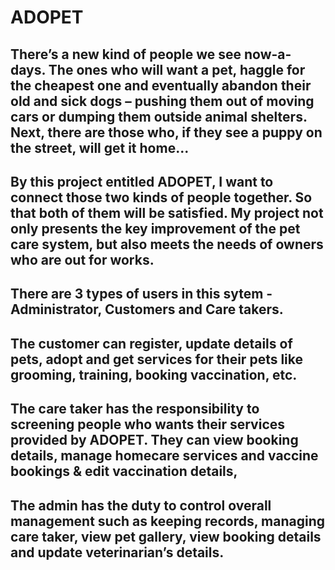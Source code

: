 # ADOPET
## There’s a new kind of people we see now-a-days. The ones who will want a pet, haggle for the cheapest one and eventually abandon their old and sick dogs – pushing them out of moving cars or dumping them outside animal shelters. Next, there are those who, if they see a puppy on the street, will get it home... 
## By this project entitled ADOPET, I want to connect those two kinds of people together. So that both of them will be satisfied. My project not only presents the key improvement of the pet care system, but also meets the needs of owners who are out for works. 
## There are 3 types of users in this sytem - Administrator, Customers and Care takers. 
## The customer can register, update details of pets, adopt and get services for their pets like grooming, training, booking vaccination, etc. 
## The care taker has the responsibility to screening people who wants their services provided by ADOPET. They can view booking details, manage homecare services and vaccine bookings & edit vaccination details, 
## The admin has the duty to control overall management such as keeping records, managing care taker, view pet gallery, view booking details and update veterinarian’s details.
